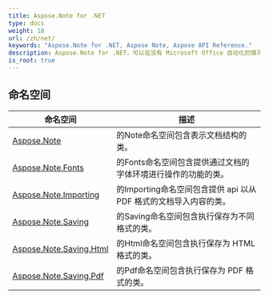 ```yaml
---
title: Aspose.Note for .NET
type: docs
weight: 10
url: /zh/net/
keywords: "Aspose.Note for .NET, Aspose Note, Aspose API Reference."
description: Aspose.Note for .NET，可以在没有 Microsoft Office 自动化的情况下使用 Microsoft OneNote 文件进行编程。
is_root: true
---
```

## 命名空间

| 命名空间 | 描述 |
| --- | --- |
| [Aspose.Note](./aspose.note/) | 的Note命名空间包含表示文档结构的类。 |
| [Aspose.Note.Fonts](./aspose.note.fonts/) | 的Fonts命名空间包含提供通过文档的字体环境进行操作的功能的类。 |
| [Aspose.Note.Importing](./aspose.note.importing/) | 的Importing命名空间包含提供 api 以从 PDF 格式的文档导入内容的类。 |
| [Aspose.Note.Saving](./aspose.note.saving/) | 的Saving命名空间包含执行保存为不同格式的类。 |
| [Aspose.Note.Saving.Html](./aspose.note.saving.html/) | 的Html命名空间包含执行保存为 HTML 格式的类。 |
| [Aspose.Note.Saving.Pdf](./aspose.note.saving.pdf/) | 的Pdf命名空间包含执行保存为 PDF 格式的类。 |


